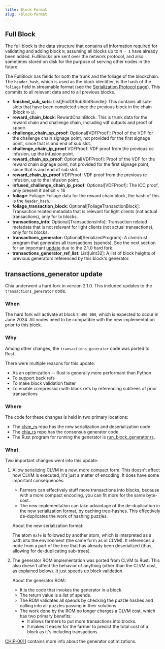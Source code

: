 ```yaml
---
title: Block Format
slug: /block-format
---
```


## Full Block

The full block is the data structure that contains all information required for validating and adding block `N`, assuming all blocks up to `N - 1` have already been added. FullBlocks are sent over the network protocol, and also sometimes stored
on disk for the purpose of serving other nodes in the future.

The FullBlock has fields for both the trunk and the foliage of the blockchain. The `header_hash`, which is used as the block identifier, is the hash of the `foliage` field in streamable format (see the [Serialization Protocol page](/serialization-protocol)). This commits to all relevant data and to all previous blocks.

- **finished_sub_sots**: List[EndOfSubSlotBundle]: This contains all sub-slots that have been completed since the previous block in the chain (block `N-1`).
- **reward_chain_block**: RewardChainBlock: This is trunk data for the reward chain and challenge chain, including vdf outputs and proof of space.
- **challenge_chain_sp_proof**: Optional[VDFProof]: Proof of the VDF for the challenge chain signage point, not provided for the first signage point, since that is and end of sub slot.
- **challenge_chain_ip_proof** VDFProof: VDF proof from the previous cc infusion, up the infusion point.
- **reward_chain_sp_proof**: Optional[VDFProof]: Proof of the VDF for the reward chain signage point, not provided for the first signage point, since that is and end of sub slot.
- **reward_chain_ip_proof** VDFProof: VDF proof from the previous rc infusion, up to the infusion point.
- **infused_challenge_chain_ip_proof**: Optional[VDFProof]: The ICC proof, only present if deficit < 16
- **foliage**: Foliage: Foliage data for the reward chain block, the hash of this is the `header_hash`.
- **foliage_transaction_block**: Optional[FoliageTransactionBlock]: Transaction related metadata that is relevant for light clients (not actual transactions), only for tx blocks.
- **transactions_info**: Optional[TransactionsInfo]: Transaction related metadata that is not relevant for light clients (not actual transactions), only for tx blocks.
- **transactions_generator**: Optional[SerializedProgram]: A clvm/rust program that generates all transactions (spends). See the next section for an important [update](#transactions_generator-update) due to the 2.1.0 hard fork.
- **transactions_generator_ref_list**: List[uint32]: A list of block heights of previous generators referenced by this block's generator.

## transactions_generator update

Chia underwent a hard fork in version 2.1.0. This included updates to the `transactions_generator` code.

### When

The hard fork will activate at block `5 496 000`, which is expected to occur in June 2024. All nodes need to be compatible with the new implementation prior to this block.

### Why

Among other changes, the `transactions_generator` code was ported to Rust.

There were multiple reasons for this update:

- As an optimization -- Rust is generally more performant than Python
- To support back refs
- To make block validation faster
- To enable compression with block refs by referencing subtrees of prior transactions

### Where

The code for these changes is held in two primary locations:

- The [clvm_rs](https://github.com/Chia-Network/clvm_rs/blob/main/src/serde/de_br.rs) repo has the new serialization and deserialization code.
- The [chia_rs](https://github.com/Chia-Network/chia_rs/tree/main/crates/chia-consensus/src/gen) repo has the consensus generator code.
- The Rust program for running the generator is [run_block_generator.rs](https://github.com/Chia-Network/chia_rs/blob/main/crates/chia-consensus/src/gen/run_block_generator.rs).

### What

Two important changes went into this update:

1. Allow serializing CLVM in a new, more compact form. This doesn't affect how CLVM is executed, it's just a matter of encoding. It does have some important consequences:

   - Farmers can effectively stuff more transactions into blocks, because with a more compact encoding, you can fit more for the same byte-cost.
   - The new implementation can take advantage of the de-duplication in the new serialization format, by caching tree-hashes. This effectively de-duplicates the work of hashing puzzles.

   About the new serialization format:

   The atom `0xfe` is followed by another atom, which is interpreted as a path into the environment (the same form as in CLVM). It references a node from a part of the tree that has already been deserialized (thus, allowing for de-duplicating sub-trees).

2. The generator ROM implementation was ported from CLVM to Rust. This also doesn't affect the behavior of anything (other than the CLVM cost, as explained below). It just speeds up block validation.

   About the generator ROM:

   - It is the code that invokes the generator in a block.
   - The return value is a list of spends.
   - The ROM validates all spends by checking the puzzle hashes and calling into all puzzles passing in their solutions.
   - The work done by the ROM no longer charges a CLVM cost, which has two primary benefits:
     - It allows farmers to put more transactions into blocks.
     - It makes it easier for the farmer to predict the total cost of a block as it's including transactions.

[CHIP-0011](https://github.com/Chia-Network/chips/blob/main/CHIPs/chip-0011.md#block-generator-optimizations) contains more info about the generator optimizations.
